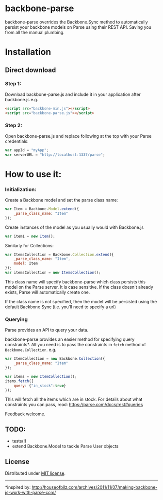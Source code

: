 # backbone-parse

backbone-parse overrides the Backbone.Sync method to automatically persist your backbone models on Parse using their REST API. Saving you from all the manual plumbing.

# Installation

## Direct download

### Step 1:

Download backbone-parse.js and include it in your application after backbone.js e.g.
```html
<script src="backbone-min.js"></script>
<script src="backbone-parse.js"></script>
```


### Step 2:
Open backbone-parse.js and replace following at the top with your Parse credentials:

```javascript
var appId = "myApp";
var serverURL = "http://localhost:1337/parse";

```

# How to use it:

### Initialization:
Create a Backbone model and set the parse class name:

```javascript
var Item = Backbone.Model.extend({
	_parse_class_name: "Item"
});
```

Create instances of the model as you usually would with Backbone.js

```javascript
var item1 = new Item();
```

Similarly for Collections:

```javascript
var ItemsCollection = Backbone.Collection.extend({
	_parse_class_name: "Item",
	model: Item
});
var itemsCollection = new ItemsCollection();
```

This class name will specify backbone-parse which class persists this model on the Parse server. It is case sensitive. If the class doesn't already exists, Parse will automatically create one.

If the class name is not specified, then the model will be persisted using the default Backbone Sync (i.e. you'll need to specify a url)

### Querying
Parse provides an API to query your data.

backbone-parse provides an easier method for specifying query constraints*. All you need is to pass the constraints in ```fetch``` method of ```Backbone.Collection```. e.g.

```javascript
var ItemCollection = new Backbone.Collection({
	_parse_class_name: "Item"
});

var items = new ItemCollection();
items.fetch({
	query: {"in_stock":true}
});
```
This will fetch all the items which are in stock.
For details about what constraints you can pass, read: https://parse.com/docs/rest#queries

Feedback welcome.


## TODO:

- tests(!)
- extend Backbone.Model to tackle Parse User objects


## License

Distributed under [MIT license](http://mutedsolutions.mit-license.org/).

-------

*inspired by: http://houseofbilz.com/archives/2011/11/07/making-backbone-js-work-with-parse-com/
